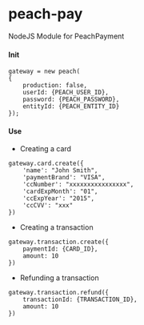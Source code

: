 # peach-pay
NodeJS Module for PeachPayment

#### Init
```
gateway = new peach(
{
    production: false,
    userId: {PEACH_USER_ID},
    password: {PEACH_PASSWORD},
    entityId: {PEACH_ENTITY_ID}
});
```

#### Use
* Creating a card  
```
gateway.card.create({
    'name': "John Smith",
    'paymentBrand': "VISA",
    'ccNumber': "xxxxxxxxxxxxxxxx",
    'cardExpMonth': "01",
    'ccExpYear': "2015",
    'ccCVV': "xxx"
})
```

* Creating a transaction  
```
gateway.transaction.create({
	paymentId: {CARD_ID},
	amount: 10
})
```

* Refunding a transaction  
```
gateway.transaction.refund({
	transactionId: {TRANSACTION_ID},
	amount: 10
})
```